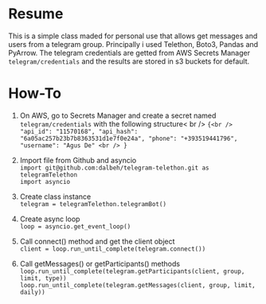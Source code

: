 # Resume
This is a simple class maded for personal use that allows get messages and users from a telegram group. Principally i used Telethon, Boto3, Pandas and PyArrow.  The telegram credentials are getted from AWS Secrets Manager `telegram/credentials` and the results are stored in s3 buckets for default.
<br />
# How-To
1. On AWS, go to Secrets Manager and create a secret named `telegram/credentials` with the following structure< br />
`{<br />
    "api_id": "11570168",
    "api_hash": "6a05ac257b23b7b8363531d1e7f0e24a",
    "phone": "+393519441796",
    "username": "Agus De" <br />
}`

2. Import file from Github and asyncio <br />
`import git@github.com:dalbeh/telegram-telethon.git as telegramTelethon` <br />
`import asyncio`

2. Create class instance <br />
`telegram = telegramTelethon.telegramBot()`
3. Create async loop <br />
`loop = asyncio.get_event_loop()`

5. Call connect() method and get the client object <br />
`client = loop.run_until_complete(telegram.connect())`

7. Call getMessages() or getParticipants() methods <br />
`loop.run_until_complete(telegram.getParticipants(client, group, limit, type))` <br />
`loop.run_until_complete(telegram.getMessages(client, group, limit, daily))`
